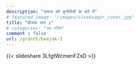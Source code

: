 ```yaml
---
description: "समाज की कुरीतियों के बारे में"
# featured_image: "/images/viveksagar_cover.jpg"
title: "बीजक भाग ३"
# categories: "स्व-रचित"
comment : false
url: /granth/beejak-3
---
```


{{< slideshare 3LfgtWcmenFZsD >}}